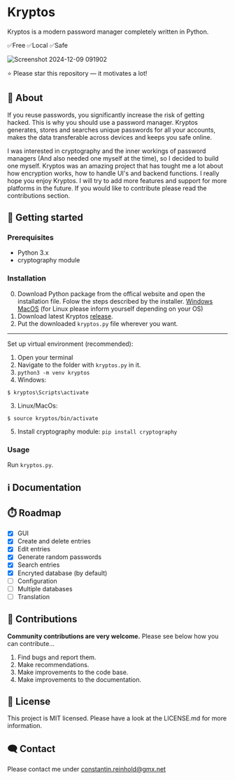 # Kryptos
Kryptos is a modern password manager completely written in Python.

✅Free  ✅Local  ✅Safe

![Screenshot 2024-12-09 091902](https://github.com/user-attachments/assets/b0a64e52-f6cf-4e25-bf35-65f6ae7ca4a8)

⭐ Please star this repository — it motivates a lot!

## 🚀 About
If you reuse passwords, you significantly increase the risk of getting hacked. This is why you should use a password manager. Kryptos generates, stores and searches unique passwords for all your accounts, makes the data transferable across devices and keeps you safe online.

I was interested in cryptography and the inner workings of password managers (And also needed one myself at the time), so I decided to build one myself. Kryptos was an amazing project that has tought me a lot about how encryption works, how to handle UI's and backend functions. I really hope you enjoy Kryptos. I will try to add more features and support for more platforms in the future. If you would like to contribute please read the contributions section. 

## 📝 Getting started
### Prerequisites
- Python 3.x
- cryptography module
### Installation
0. Download Python package from the offical website and open the installation file. Folow the steps described by the installer. [Windows](https://www.python.org/downloads/windows/) [MacOS](https://www.python.org/downloads/macos/) (for Linux please inform yourself depending on your OS)
1. Download latest Kryptos [release](https://github.com/engag1ng/Kryptos/releases/).
2. Put the downloaded `kryptos.py` file wherever you want.
---
Set up virtual environment (recommended):
1. Open your terminal
2. Navigate to the folder with `kryptos.py` in it.
3. `python3 -m venv kryptos`
4. Windows:
```
$ kryptos\Scripts\activate
```
3. Linux/MacOs:
```
$ source kryptos/bin/activate
```
5. Install cryptography module: `pip install cryptography`
### Usage
Run `kryptos.py`.

## ℹ️ Documentation

## ⏱️ Roadmap
- [x] GUI
- [x] Create and delete entries
- [x] Edit entries
- [x] Generate random passwords
- [x] Search entries
- [x] Encryted database (by default)
- [ ] Configuration
- [ ] Multiple databases
- [ ] Translation

## 🤝 Contributions
**Community contributions are very welcome.** Please see below how you can contribute...

1. Find bugs and report them.
2. Make recommendations.
3. Make improvements to the code base.
4. Make improvements to the documentation.

## 📃 License
This project is MIT licensed. Please have a look at the LICENSE.md for more information.

## 🗨️ Contact
Please contact me under constantin.reinhold@gmx.net
